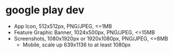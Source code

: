 # google play dev

- App Icon, 512x512px, PNG/JPEG, <=1MB
- Feature Graphic Banner, 1024x500px, PNG/JPEG, <=15MB
- Screenshots, 1080x1920px or 1920x1080px, PNG/JPEG, <=8MB
  - Mobile, scale up 639x1136 to at least 1080px